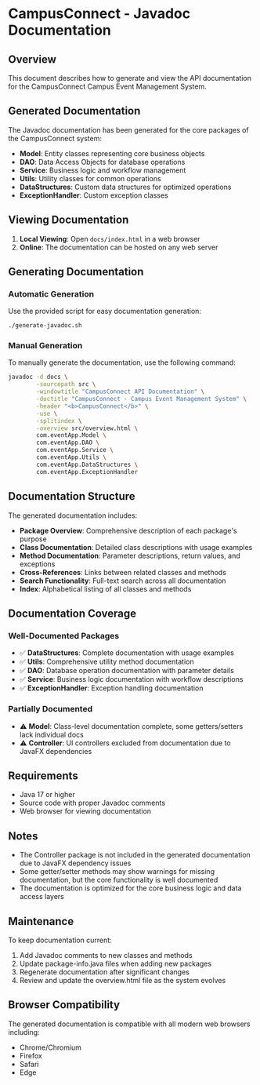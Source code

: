 # CampusConnect - Javadoc Documentation

## Overview

This document describes how to generate and view the API documentation for the CampusConnect Campus Event Management System.

## Generated Documentation

The Javadoc documentation has been generated for the core packages of the CampusConnect system:

- **Model**: Entity classes representing core business objects
- **DAO**: Data Access Objects for database operations
- **Service**: Business logic and workflow management
- **Utils**: Utility classes for common operations
- **DataStructures**: Custom data structures for optimized operations
- **ExceptionHandler**: Custom exception classes

## Viewing Documentation

1. **Local Viewing**: Open `docs/index.html` in a web browser
2. **Online**: The documentation can be hosted on any web server

## Generating Documentation

### Automatic Generation

Use the provided script for easy documentation generation:

```bash
./generate-javadoc.sh
```

### Manual Generation

To manually generate the documentation, use the following command:

```bash
javadoc -d docs \
        -sourcepath src \
        -windowtitle "CampusConnect API Documentation" \
        -doctitle "CampusConnect - Campus Event Management System" \
        -header "<b>CampusConnect</b>" \
        -use \
        -splitindex \
        -overview src/overview.html \
        com.eventApp.Model \
        com.eventApp.DAO \
        com.eventApp.Service \
        com.eventApp.Utils \
        com.eventApp.DataStructures \
        com.eventApp.ExceptionHandler
```

## Documentation Structure

The generated documentation includes:

- **Package Overview**: Comprehensive description of each package's purpose
- **Class Documentation**: Detailed class descriptions with usage examples
- **Method Documentation**: Parameter descriptions, return values, and exceptions
- **Cross-References**: Links between related classes and methods
- **Search Functionality**: Full-text search across all documentation
- **Index**: Alphabetical listing of all classes and methods

## Documentation Coverage

### Well-Documented Packages
- ✅ **DataStructures**: Complete documentation with usage examples
- ✅ **Utils**: Comprehensive utility method documentation
- ✅ **DAO**: Database operation documentation with parameter details
- ✅ **Service**: Business logic documentation with workflow descriptions
- ✅ **ExceptionHandler**: Exception handling documentation

### Partially Documented
- ⚠️ **Model**: Class-level documentation complete, some getters/setters lack individual docs
- ⚠️ **Controller**: UI controllers excluded from documentation due to JavaFX dependencies

## Requirements

- Java 17 or higher
- Source code with proper Javadoc comments
- Web browser for viewing documentation

## Notes

- The Controller package is not included in the generated documentation due to JavaFX dependency issues
- Some getter/setter methods may show warnings for missing documentation, but the core functionality is well documented
- The documentation is optimized for the core business logic and data access layers

## Maintenance

To keep documentation current:

1. Add Javadoc comments to new classes and methods
2. Update package-info.java files when adding new packages
3. Regenerate documentation after significant changes
4. Review and update the overview.html file as the system evolves

## Browser Compatibility

The generated documentation is compatible with all modern web browsers including:
- Chrome/Chromium
- Firefox
- Safari
- Edge